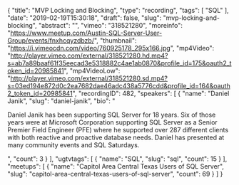 {
  "title": "MVP Locking and Blocking",
  "type": "recording",
  "tags": [
    "SQL"
  ],
  "date": "2019-02-19T15:30:18",
  "draft": false,
  "slug": "mvp-locking-and-blocking",
  "abstract": "",
  "vimeo": "318521280",
  "moreinfo": "https://www.meetup.com/Austin-SQL-Server-User-Group/events/fnxhcqyzdbzb/",
  "thumbnail": "https://i.vimeocdn.com/video/760925178_295x166.jpg",
  "mp4Video": "http://player.vimeo.com/external/318521280.hd.mp4?s=ab7a89baaf61f35eecad3e5318882c4ae1ab0870&profile_id=175&oauth2_token_id=20985841",
  "mp4VideoLow": "http://player.vimeo.com/external/318521280.sd.mp4?s=03ed194e872d0c2ea7682dae46adc438a5776cdd&profile_id=164&oauth2_token_id=20985841",
  "recordingID": 482,
  "speakers": [
    {
      "name": "Daniel Janik",
      "slug": "daniel-janik",
      "bio": "<p>Daniel Janik has been supporting SQL Server for 18 years. Six of those years were at Microsoft Corporation supporting SQL Server as a Senior Premier Field Engineer (PFE) where he supported over 287 different clients with both reactive and proactive database needs. Daniel has presented at many community events and SQL Saturdays.</p>",
      "count": 3
    }
  ],
  "ugtvtags": [
    {
      "name": "SQL",
      "slug": "sql",
      "count": 15
    }
  ],
  "meetups": [
    {
      "name": "Capitol Area Central Texas Users of SQL Server",
      "slug": "capitol-area-central-texas-users-of-sql-server",
      "count": 69
    }
  ]
}
